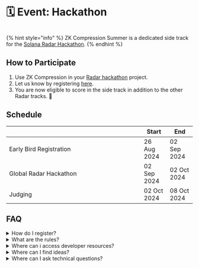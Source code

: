 # 🗓️ Event: Hackathon

<figure><img src="../.gitbook/assets/Group 632668.png" alt=""><figcaption></figcaption></figure>

{% hint style="info" %}
ZK Compression Summer is a dedicated side track for the [Solana Radar Hackathon](https://www.colosseum.org/radar).
{% endhint %}

## How to Participate

1. Use ZK Compression in your [Radar hackathon](https://www.colosseum.org/radar) project.
2. Let us know by registering [here](https://forms.gle/cnkm1izkNo3v1UdF8).
3. You are now eligible to score in the side track in addition to the other Radar tracks. :tada:

## Schedule

<table><thead><tr><th width="348"></th><th>Start</th><th>End</th></tr></thead><tbody><tr><td>Early Bird Registration</td><td>26 Aug 2024</td><td>02 Sep 2024</td></tr><tr><td>Global Radar Hackathon </td><td>02 Sep 2024</td><td>02 Oct 2024 </td></tr><tr><td>Judging</td><td>02 Oct 2024</td><td>08 Oct 2024</td></tr></tbody></table>

## FAQ

<details>

<summary>How do I register?</summary>

1. Register for the Radar hackathon [**here**](https://arena.colosseum.org/signup)**.**
2. Let us know your hackathon (COLOSSEUM) username [**here**](https://docs.google.com/forms/d/e/1FAIpQLSd774tBYWagIQ1OQSMZtqzPdDCSMiTEtOBrqbNvlo7mVVkWfg/viewform) before Oct 2.

</details>

<details>

<summary>What are the rules?</summary>

The Solana Foundation Rules apply.&#x20;

Addtionally, to be eligible to score in the ZK Compression Summer side track, your project must:

* Use ZK Compression: Interact with the Compressed Token or Light system program on-chain or via the client.

</details>

<details>

<summary>Where can i access developer resources?</summary>

* Official [ZK Compression documentation](../)
* The [Light Protocol Monorepo](https://github.com/lightprotocol/light-protocol)
* Example [programs](https://github.com/Lightprotocol/light-protocol/tree/main/examples).
* Example clients ([web](https://github.com/Lightprotocol/example-web-client), [node](https://github.com/Lightprotocol/example-nodejs-client)).
* Introductory [Blog](https://www.helius.dev/blog/solana-builders-zk-compression) posts.

</details>

<details>

<summary>Where can I find ideas?</summary>

We encourage you to build things that you're innately excited about building. \
\
ZK Compression can be applied to almost all projects, but it is particularly helpful for apps that aim to reach a large number of users or that utilize the compressed token standard creatively.

</details>

<details>

<summary>Where can I ask technical questions?</summary>

Check out the [Light](https://discord.gg/CYvjBgzRFP) and [Helius](https://discord.gg/Uzzf6a7zKr) Developer Discord servers!\


When asking for help, please include:

* A detailed description of what you're trying to achieve
* Source code, if possible
* The text of any errors you encountered, with stacktraces if available.

</details>

